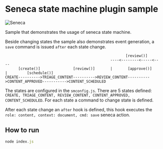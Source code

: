 # Seneca state machine plugin sample

![Seneca](http://senecajs.org/files/assets/seneca-logo.png)

Sample that demonstrates the usage of seneca state machine.

Beside changing states the sample also demonstrates event generation, a `save` command is issued `after` each state change.


```
                                                       [review()]
                                                ----<--------<-----<----
      [create()]               [review()]       |       [approve()]     |         [schedule()]
CREATE---------->TRIAGE_CONTENT---------->REVIEW_CONTENT---------->CONTENT_APPROVED----------->CONTENT_SCHEDULED
```

The states are configured in the `smconfig.js`. There are 5 states defined: `CREATE, TRIAGE_CONTENT, REVIEW_CONTENT, CONTENT_APPROVED, CONTENT_SCHEDULED`. For each state a command to change state is defined. 

After each state change an `after` hook is defined, this hook executes the `role: content, context: document, cmd: save` seneca action.

## How to run

```js
node index.js
```
